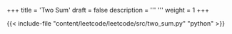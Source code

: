 +++
title = 'Two Sum'
draft = false
description =  '''
'''
weight = 1
+++

{{< include-file "content/leetcode/leetcode/src/two_sum.py" "python" >}}
